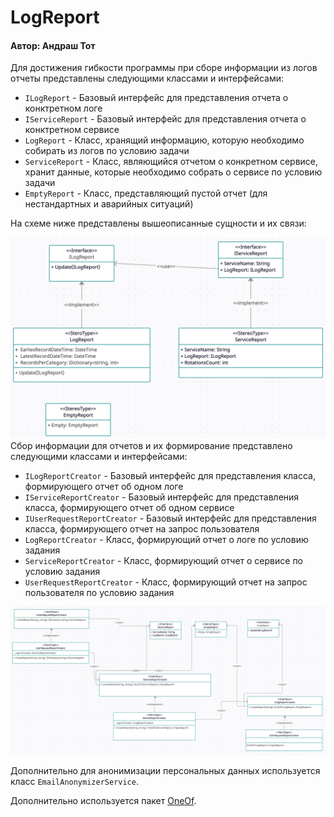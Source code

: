 # LogReport
#### Автор: Андраш Тот

Для достижения гибкости программы при сборе информации из логов отчеты представлены
следующими классами и интерфейсами:
- `ILogReport` - Базовый интерфейс для представления отчета о конктретном логе
- `IServiceReport` - Базовый интерфейс для представления отчета о конктретном сервисе
- `LogReport` - Класс, хранящий информацию, которую необходимо собирать из логов по условию задачи
- `ServiceReport` - Класс, являющийся отчетом о конкретном сервисе, хранит данные, которые необходимо собрать о сервисе
по условию задачи
- `EmptyReport` - Класс, представляющий пустой отчет (для нестандартных и аварийных ситуаций)

На схеме ниже представлены вышеописанные сущности и их связи:

![img](./images/reports.png)
Сбор информации для отчетов и их формирование представлено следующими классами и интерфейсами:
- `ILogReportCreator` - Базовый интерфейс для представления класса, формирующего отчет об одном логе
- `IServiceReportCreator` - Базовый интерфейс для представления класса, формирующего отчет об одном сервисе
- `IUserRequestReportCreator` - Базовый интерфейс для представления класса, формирующего отчет на запрос пользователя
- `LogReportCreator` - Класс, формирующий отчет о логе по условию задания
- `ServiceReportCreator` - Класс, формирующий отчет о сервисе по условию задания
- `UserRequestReportCreator` - Класс, формирующий отчет на запрос пользователя по условию задания

![img](./images/creators.png)

Дополнительно для анонимизации персональных данных используется класс `EmailAnonymizerService`.

Дополнительно используется пакет  [OneOf](https://github.com/mcintyre321/OneOf).
